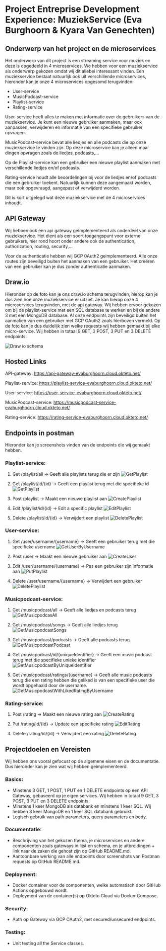 # Project Entreprise Development Experience: MuziekService (Eva Burghoorn & Kyara Van Genechten)
## Onderwerp van het project en de microservices
Het onderwerp van dit project is een streaming service voor muziek en deze is opgedeeld in 4 microservices. We hebben voor een muziekservice als onderwerp gekozen omdat wij dit allebei interessant vinden. Een muziekservice bestaat natuurlijk ook uit verschillende microservices, hieronder kan je onze 4 microservices opgesomd terugvinden: 

-	User-service 
-	MusicPodcast-service
-	Playlist-service
-	Rating-service
  
User-service heeft alles te maken met informatie over de gebruikers van de muziekservice. Je kunt een nieuwe gebruiker aanmaken, maar ook aanpassen, verwijderen en informatie van een specifieke gebruiker opvragen. 

MusicPodcast-service bevat alle liedjes en alle podcasts die op onze muziekservice te vinden zijn. Op deze microservice kan je alleen maar dingen opvragen zoals de liedjes, podcasts,...

Op de Playlist-service kan een gebruiker een nieuwe playlist aanmaken met verschillende liedjes en/of podcasts. 

Rating-service houdt alle beoordelingen bij voor de liedjes en/of podcasts die een gebruiker toekent. Natuurlijk kunnen deze aangemaakt worden, maar ook opgevraagd, aangepast of verwijderd worden.

Dit is kort uitgelegd wat deze muziekservice met de 4 microservices inhoudt.

## API Gateway
Wij hebben ook een api gateway geïmplementeerd als onderdeel van onze muziekservice. Het dient als een soort toegangspunt voor externe gebruikers, hier rond hoort onder andere ook de authentication, authorization, routing, security,...

Voor de authenticatie hebben wij GCP 0Auth2 geimplementeerd. Alle onze routes zijn beveiligd buiten het aanmaken van een gebruiker. Het creëren van een gebruiker kan je dus zonder authenticatie aanmaken. 

## Draw.io
Hieronder op de foto kan je ons draw.io schema terugvinden, hierop kan je dus zien hoe onze muziekservice er uitziet. 
Je kan hierop onze 4 microservices terugvinden, met de api gateway. Wij hebben ervoor gekozen om bij de playlist-service met een SQL database te werken en bij de andere 3 met een MongoDB database. Al onze endpoints zijn beveiligd buiten het aanmaken van een gebruiker met GCP OAuth2 zoals hierboven vermeld. Op de foto kan je dus duidelijk zien welke requests wij hebben gemaakt bij elke micro-service. Wij hebben in totaal 9 GET, 3 POST, 3 PUT en 3 DELETE endpoints. 

![Draw io schema](Images/muziekservice.drawio.svg)

  
## Hosted Links
API-gateway: https://api-gateway-evaburghoorn.cloud.okteto.net/

Playlist-service: https://playlist-service-evaburghoorn.cloud.okteto.net/

User-service: https://user-service-evaburghoorn.cloud.okteto.net/

MusicPodcast-service: https://musicpodcast-service-evaburghoorn.cloud.okteto.net/

Rating-service: https://rating-service-evaburghoorn.cloud.okteto.net/
  

## Endpoints in postman
Hieronder kan je screenshots vinden van de endpoints die wij gemaakt hebben.

### Playlist-service: 
1. Get /playlist/all -> Geeft alle playlists terug die er zijn 
![GetPlaylist](Images/EndpointGetAllPlaylist.png)

2. Get /playlist/id/{id} -> Geeft een playlist terug met die specifieke id
![GetPlaylist](Images/EndpointGetPlaylistById.png)

3. Post /playlist -> Maakt een nieuwe playlist aan 
![CreatePlaylist](Images/EndpointCreatePlaylist.png)

4. Edit /playlist/id/{id} -> Edit a specific playlist
![EditPlaylist](Images/EndpointEditPlaylistById.png)

5. Delete /playlist/id/{id} -> Verwijdert een playlist
![DeletePlaylist](Images/EndpointDeletePlaylistById.png)

### User-service: 
1. Get /user/username/{username} -> Geeft een gebruiker terug met die specifieke username
![GetUserByUsername](Images/EndpointGetUserByUsername.png)

2. Post /user -> Maakt een nieuwe gebruiker aan 
![CreateUser](Images/EndpointPostUser.png)

3. Edit /user/username/{username} -> Pas een gebruiker zijn informatie aan
![PutPlaylist](Images/EndpointPutUser.png)

4. Delete /user/username/{username} -> Verwijdert een gebruiker
![DeletePlaylist](Images/EndpointDeleteUserByUsername.png)

### Musicpodcast-service: 
1. Get /musicpodcast/all -> Geeft alle liedjes en podcasts terug
![GetMusicpodcasAll](Images/EndpointGetAllMusicPodcasts.png)

2. Get /musicpodcast/songs -> Geeft alle liedjes terug
![GetMusicpodcastSongs](Images/EndpointGetAllSongs.png)

3. Get /musicpodcast/podcasts -> Geeft alle podcasts terug
![GetMusicpodcastPodcast](Images/EndpointGetAllPodcasts.png)

4. Get /musicpodcast/id/{uniqueIdentifier} -> Geeft een music podcast terug met die specifieke unieke identifier
![GetMusicpodcastByUniqueIdentifier](Images/EndpointGetAllPodcasts.png)

5. Get /musicpodcast/ratings/{username} -> Geeft alle music podcasts terug die een rating hebben die geliked is van een specifieke user die wordt opgehaald door de username.
![GetMusicpodcastWithLikedRatingByUsername](Images/EndpointGetAllMuiscPocastLikedRatingByUsername.png)

### Rating-service: 

1. Post /rating -> Maakt een nieuwe rating aan
![CreateRating](Images/EndpointCreateRating.png)

2. Put /rating/id/{id} -> Update een specifieke rating
![EditRating](Images/EndpointUpdateRating.png)

3. Delete /rating/id/{id} -> Verwijdert een rating
![DeleteRating](Images/EndpointDeleteRatingById.png)

## Projectdoelen en Vereisten
Wij hebben ons vooral gefocust op de algemene eisen en de documentatie. Dus hieronder kan je zien wat wij hebben geimplementeerd. 

### Basics:
- Minstens 3 GET, 1 POST, 1 PUT en 1 DELETE endpoints op een API Gateway, gebaseerd op je eigen services. Wij hebben in totaal 9 GET, 3 POST, 3 PUT en 3 DELETE endpoints.
- Minstens 1 keer MongoDB als databank en minstens 1 keer SQL. Wij hebben 3 keer MongoDB en 1 keer SQL databank gebruikt.
- Logisch gebruik van path parameters, query parameters en body.

### Documentatie:
- Beschrijving van het gekozen thema, je microservices en andere componenten zoals gateways in lijst en schema, en je uitbreidingen + link naar de zaken die gehost zijn op GitHub README.md.
- Aantoonbare werking van alle endpoints door screenshots van Postman requests op GitHub README.md.

### Deployment:
- Docker container voor de componenten, welke automatisch door GitHub Actions opgebouwd wordt.
- Deployment van de container(s) op Okteto Cloud via Docker Compose.

### Security:
- Auth op Gateway via GCP OAuth2, met secured/unsecured endpoints.

### Testing:
- Unit testing all the Service classes.
